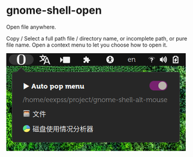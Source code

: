 # gnome-shell-open

Open file anywhere.

Copy / Select a full path file / directory name, or incomplete path, or pure file name. Open a context menu to let you choose how to open it.

![](screenshot.png)
